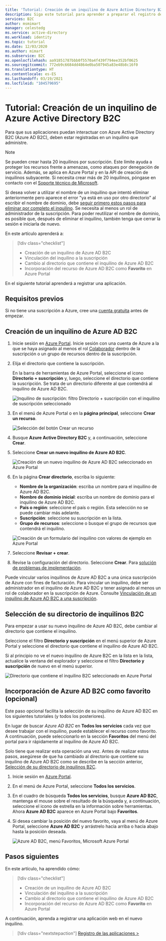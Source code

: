```yaml
---
title: 'Tutorial: Creación de un inquilino de Azure Active Directory B2C'
description: Siga este tutorial para aprender a preparar el registro de las aplicaciones mediante la creación de un inquilino de Azure Active Directory B2C desde Azure Portal.
services: B2C
author: msmimart
manager: celestedg
ms.service: active-directory
ms.workload: identity
ms.topic: tutorial
ms.date: 12/03/2020
ms.author: mimart
ms.subservice: B2C
ms.openlocfilehash: aa91851787bbb0f5570a4f439f794ee352bf0625
ms.sourcegitcommit: 772eb9c6684dd4864e0ba507945a83e48b8c16f0
ms.translationtype: HT
ms.contentlocale: es-ES
ms.lasthandoff: 03/19/2021
ms.locfileid: "104579695"
---
```

# <a name="tutorial-create-an-azure-active-directory-b2c-tenant"></a>Tutorial: Creación de un inquilino de Azure Active Directory B2C

Para que sus aplicaciones puedan interactuar con Azure Active Directory B2C (Azure AD B2C), deben estar registradas en un inquilino que administre. 

> [!NOTE]
> Se pueden crear hasta 20 inquilinos por suscripción. Este límite ayuda a proteger los recursos frente a amenazas, como ataques por denegación de servicio. Además, se aplica en Azure Portal y en la API de creación de inquilinos subyacente. Si necesita crear más de 20 inquilinos, póngase en contacto con el [Soporte técnico de Microsoft](support-options.md).
> 
> Si desea volver a utilizar el nombre de un inquilino que intentó eliminar anteriormente pero aparece el error "ya está en uso por otro directorio" al escribir el nombre de dominio, debe [seguir primero estos pasos para eliminar por completo el inquilino](./faq.md?tabs=app-reg-ga#how-do-i-delete-my-azure-ad-b2c-tenant). Se necesita al menos un rol de administrador de la suscripción. Para poder reutilizar el nombre de dominio, es posible que, después de eliminar el inquilino, también tenga que cerrar la sesión e iniciarla de nuevo.

En este artículo aprenderá a:

> [!div class="checklist"]
> * Creación de un inquilino de Azure AD B2C
> * Vinculación del inquilino a la suscripción
> * Cambio al directorio que contiene el inquilino de Azure AD B2C
> * Incorporación del recurso de Azure AD B2C como **Favorito** en Azure Portal

En el siguiente tutorial aprenderá a registrar una aplicación.

## <a name="prerequisites"></a>Requisitos previos

Si no tiene una suscripción a Azure, cree una [cuenta gratuita](https://azure.microsoft.com/free/?WT.mc_id=A261C142F) antes de empezar.

## <a name="create-an-azure-ad-b2c-tenant"></a>Creación de un inquilino de Azure AD B2C

1. Inicie sesión en [Azure Portal](https://portal.azure.com/). Inicie sesión con una cuenta de Azure a la que se haya asignado al menos el rol [Colaborador](../role-based-access-control/built-in-roles.md) dentro de la suscripción o un grupo de recursos dentro de la suscripción.

1. Elija el directorio que contiene la suscripción.

    En la barra de herramientas de Azure Portal, seleccione el icono **Directorio + suscripción** y, luego, seleccione el directorio que contiene la suscripción. Se trata de un directorio diferente al que contendrá al inquilino de Azure AD B2C.

    ![Inquilino de suscripción: filtro Directorio + suscripción con el inquilino de suscripción seleccionado](media/tutorial-create-tenant/portal-01-pick-directory.png)

1. En el menú de Azure Portal o en la **página principal**, seleccione **Crear un recurso**.

   ![Selección del botón Crear un recurso](media/tutorial-create-tenant/create-a-resource.png)

1. Busque **Azure Active Directory B2C** y, a continuación, seleccione **Crear**.
2. Seleccione **Crear un nuevo inquilino de Azure AD B2C**.

    ![Creación de un nuevo inquilino de Azure AD B2C seleccionado en Azure Portal](media/tutorial-create-tenant/portal-02-create-tenant.png)

1. En la página **Crear directorio**, escriba lo siguiente:

   - **Nombre de la organización**: escriba un nombre para el inquilino de Azure AD B2C.
   - **Nombre de dominio inicial**: escriba un nombre de dominio para el inquilino de Azure AD B2C.
   - **País o región**: seleccione el país o región. Esta selección no se puede cambiar más adelante.
   - **Suscripción**: seleccione su suscripción en la lista.
   - **Grupo de recursos**: seleccione o busque el grupo de recursos que contendrá el inquilino.

    ![Creación de un formulario del inquilino con valores de ejemplo en Azure Portal](media/tutorial-create-tenant/review-and-create-tenant.png)

1. Seleccione **Revisar + crear**.
1. Revise la configuración del directorio. Seleccione **Crear**. Para [solución de problemas de implementación](../azure-resource-manager/templates/common-deployment-errors.md).

Puede vincular varios inquilinos de Azure AD B2C a una única suscripción de Azure con fines de facturación. Para vincular un inquilino, debe ser administrador en el inquilino de Azure AD B2C y tener asignado al menos un rol de colaborador en la suscripción de Azure. Consulte [Vinculación de un inquilino de Azure AD B2C a una suscripción](billing.md#link-an-azure-ad-b2c-tenant-to-a-subscription).

## <a name="select-your-b2c-tenant-directory"></a>Selección de su directorio de inquilinos B2C

Para empezar a usar su nuevo inquilino de Azure AD B2C, debe cambiar al directorio que contiene el inquilino.

Seleccione el filtro **Directorio y suscripción** en el menú superior de Azure Portal y seleccione el directorio que contiene el inquilino de Azure AD B2C.

Si al principio no ve el nuevo inquilino de Azure B2C en la lista en la lista, actualice la ventana del explorador y seleccione el filtro **Directorio y suscripción** de nuevo en el menú superior.

![Directorio que contiene el inquilino B2C seleccionado en Azure Portal](media/tutorial-create-tenant/portal-07-select-tenant-directory.png)

## <a name="add-azure-ad-b2c-as-a-favorite-optional"></a>Incorporación de Azure AD B2C como favorito (opcional)

Este paso opcional facilita la selección de su inquilino de Azure AD B2C en los siguientes tutoriales (y todos los posteriores).

En lugar de buscar *Azure AD B2C* en **Todos los servicios** cada vez que desee trabajar con el inquilino, puede establecer el recurso como favorito. A continuación, puede seleccionarlo en la sección **Favoritos** del menú del portal para ir rápidamente al inquilino de Azure AD B2C.

Solo tiene que realizar esta operación una vez. Antes de realizar estos pasos, asegúrese de que ha cambiado al directorio que contiene su inquilino de Azure AD B2C como se describe en la sección anterior, [Selección de su directorio de inquilinos B2C](#select-your-b2c-tenant-directory).

1. Inicie sesión en [Azure Portal](https://portal.azure.com).
1. En el menú de Azure Portal, seleccione **Todos los servicios**.
1. En el cuadro de búsqueda **Todos los servicios**, busque **Azure AD B2C**, mantenga el mouse sobre el resultado de la búsqueda y, a continuación, seleccione el icono de estrella en la información sobre herramientas. Ahora **Azure AD B2C** aparece en Azure Portal bajo **Favoritos**.
1. Si desea cambiar la posición del nuevo favorito, vaya al menú de Azure Portal, seleccione **Azure AD B2C** y arrástrelo hacia arriba o hacia abajo hasta la posición deseada.

    ![Azure AD B2C, menú Favoritos, Microsoft Azure Portal](media/tutorial-create-tenant/portal-08-b2c-favorite.png)

## <a name="next-steps"></a>Pasos siguientes

En este artículo, ha aprendido cómo:

> [!div class="checklist"]
> * Creación de un inquilino de Azure AD B2C
> * Vinculación del inquilino a la suscripción
> * Cambio al directorio que contiene el inquilino de Azure AD B2C
> * Incorporación del recurso de Azure AD B2C como **Favorito** en Azure Portal

A continuación, aprenda a registrar una aplicación web en el nuevo inquilino.

> [!div class="nextstepaction"]
> [Registro de las aplicaciones >](tutorial-register-applications.md)